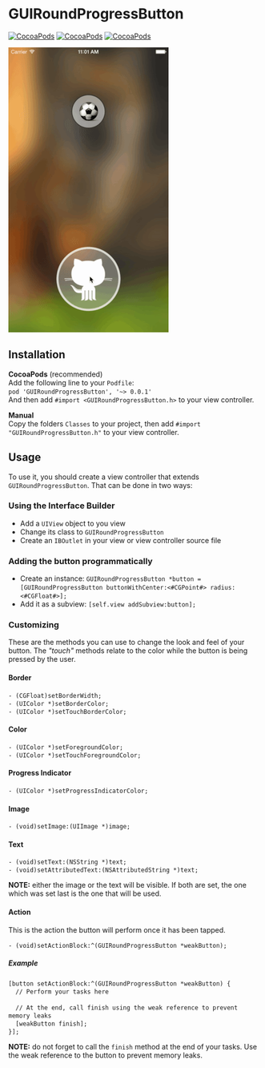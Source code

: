 # GUIRoundProgressButton

[![CocoaPods](https://img.shields.io/cocoapods/v/GUIRoundProgressButton.svg)](http://cocoadocs.org/docsets/GUIRoundProgressButton) [![CocoaPods](https://img.shields.io/cocoapods/l/GUIRoundProgressButton.svg)]() [![CocoaPods](https://img.shields.io/cocoapods/p/GUIRoundProgressButton.svg)]()

<img src="preview.gif" alt="Animated gif">

## Installation
**CocoaPods** (recommended)  
Add the following line to your `Podfile`:  
`pod 'GUIRoundProgressButton', '~> 0.0.1'`  
And then add `#import <GUIRoundProgressButton.h>` to your view controller.

**Manual**  
Copy the folders `Classes` to your project, then add `#import "GUIRoundProgressButton.h"` to your view controller.

## Usage
To use it, you should create a view controller that extends `GUIRoundProgressButton`. That can be done in two ways:

### Using the Interface Builder
* Add a `UIView` object to you view
* Change its class to `GUIRoundProgressButton`
* Create an `IBOutlet` in your view or view controller source file

### Adding the button programmatically
* Create an instance: `GUIRoundProgressButton *button = [GUIRoundProgressButton buttonWithCenter:<#CGPoint#> radius:<#CGFloat#>];`
* Add it as a subview: `[self.view addSubview:button];`

### Customizing
These are the methods you can use to change the look and feel of your button. The *"touch"* methods relate to the color while the button is being pressed by the user.

#### Border
```obj-c
- (CGFloat)setBorderWidth;
- (UIColor *)setBorderColor;
- (UIColor *)setTouchBorderColor;
```

#### Color
```obj-c
- (UIColor *)setForegroundColor;
- (UIColor *)setTouchForegroundColor;
```
#### Progress Indicator
```obj-c
- (UIColor *)setProgressIndicatorColor;
```

#### Image
```obj-c
- (void)setImage:(UIImage *)image;
```

#### Text
```obj-c
- (void)setText:(NSString *)text;
- (void)setAttributedText:(NSAttributedString *)text;
```

**NOTE:** either the image or the text will be visible. If both are set, the one which was set last is the one that will be used.

#### Action
This is the action the button will perform once it has been tapped.

```obj-c
- (void)setActionBlock:^(GUIRoundProgressButton *weakButton);
```

##### Example
```obj-c
[button setActionBlock:^(GUIRoundProgressButton *weakButton) {
  // Perform your tasks here

  // At the end, call finish using the weak reference to prevent memory leaks
  [weakButton finish];
}];
```

**NOTE:** do not forget to call the `finish` method at the end of your tasks. Use the weak reference to the button to prevent memory leaks.
